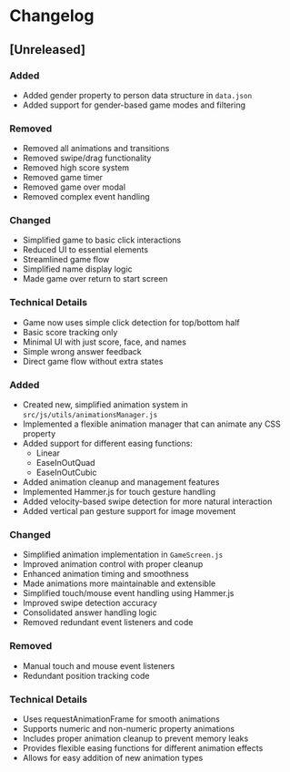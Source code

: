 # Changelog

## [Unreleased]

### Added
- Added gender property to person data structure in `data.json`
- Added support for gender-based game modes and filtering

### Removed
- Removed all animations and transitions
- Removed swipe/drag functionality
- Removed high score system
- Removed game timer
- Removed game over modal
- Removed complex event handling

### Changed
- Simplified game to basic click interactions
- Reduced UI to essential elements
- Streamlined game flow
- Simplified name display logic
- Made game over return to start screen

### Technical Details
- Game now uses simple click detection for top/bottom half
- Basic score tracking only
- Minimal UI with just score, face, and names
- Simple wrong answer feedback
- Direct game flow without extra states

### Added
- Created new, simplified animation system in `src/js/utils/animationsManager.js`
- Implemented a flexible animation manager that can animate any CSS property
- Added support for different easing functions:
  - Linear
  - EaseInOutQuad
  - EaseInOutCubic
- Added animation cleanup and management features
- Implemented Hammer.js for touch gesture handling
- Added velocity-based swipe detection for more natural interaction
- Added vertical pan gesture support for image movement

### Changed
- Simplified animation implementation in `GameScreen.js`
- Improved animation control with proper cleanup
- Enhanced animation timing and smoothness
- Made animations more maintainable and extensible
- Simplified touch/mouse event handling using Hammer.js
- Improved swipe detection accuracy
- Consolidated answer handling logic
- Removed redundant event listeners and code

### Removed
- Manual touch and mouse event listeners
- Redundant position tracking code

### Technical Details
- Uses requestAnimationFrame for smooth animations
- Supports numeric and non-numeric property animations
- Includes proper animation cleanup to prevent memory leaks
- Provides flexible easing functions for different animation effects
- Allows for easy addition of new animation types 